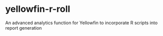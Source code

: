 # yellowfin-r-roll
An advanced analytics function for Yellowfin to incorporate R scripts into report generation
